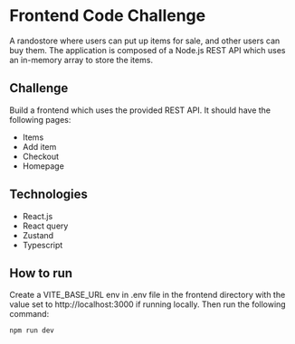 # Frontend Code Challenge
A randostore where users can put up items for sale, and other users can buy them. The application is composed of a Node.js REST API which uses an in-memory array to store the items.

## Challenge
Build a frontend which uses the provided REST API. It should have the following pages:
- Items
- Add item
- Checkout
- Homepage

## Technologies
- React.js
- React query
- Zustand
- Typescript

## How to run
Create a VITE_BASE_URL env in .env file in the frontend directory with the value set to http://localhost:3000 if running locally. Then run the following command:

```bash
npm run dev
```
